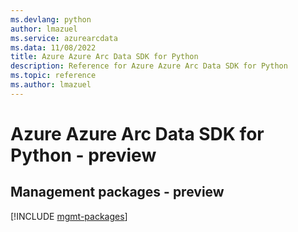 ```yaml
---
ms.devlang: python
author: lmazuel
ms.service: azurearcdata
ms.data: 11/08/2022
title: Azure Azure Arc Data SDK for Python
description: Reference for Azure Azure Arc Data SDK for Python
ms.topic: reference
ms.author: lmazuel
---
```

# Azure Azure Arc Data SDK for Python - preview

## Management packages - preview
[!INCLUDE [mgmt-packages](azure-arc-data-mgmt-index.md)]